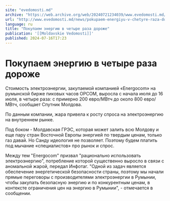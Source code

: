 ```yaml
---
site: "evedomosti.md"
archive: "https://web.archive.org/web/20240721234039/www.evedomosti.md/news/pokupaem-energiyu-v-chetyre-raza-dorozhe"
url: "http://www.evedomosti.md/news/pokupaem-energiyu-v-chetyre-raza-dorozhe"
language: ru
title: "Покупаем энергию в четыре раза дороже"
publication: '[[Moldavskie Vedomosti]]'
published: 2024-07-16T17:23
---
```


# Покупаем энергию в четыре раза дороже

Стоимость электроэнергии, закупаемой компанией «Energocom» на румынской бирже пиковых часов OPCOM, выросла с начала июля до 16 июля, в четыре раза: с примерно 200 евро/МВтч до около 800 евро/МВтч, сообщает Спутник Молдова.

По данным компании, жара привела к росту спроса на электроэнергию на внутреннем рынке.

Под боком - Молдавская ГРЭС, которая может залить всю Молдову и еще пару стран Восточной Европы энергией по твердым ценам, только газ давай. Но Санду идеология не позволяет. ️Поэтому будем платить под мычание «специалистов» про рынок и спрос.

Между тем "Energocom" призвал "рационально использовать электроэнергию", потребление которой существенно выросло в связи с аномальной жарой, передал Инфотаг. "Одной из задач является обеспечение энергетической безопасности страны, поэтому мы начали прямые переговоры с производителями электроэнергии в Румынии, чтобы закупать безопасную энергию и по конкурентным ценам, в контексте ограничения цен на энергию в Румынии", - отмечается в сообщении.